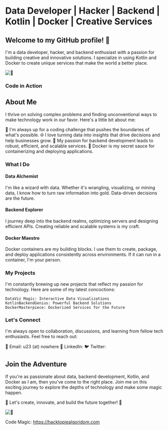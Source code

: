 # Data Developer | Hacker | Backend | Kotlin | Docker | Creative Services
## Welcome to my GitHub profile! 👋

I'm a data developer, hacker, and backend enthusiast with a passion for building creative and innovative solutions. I specialize in using Kotlin and Docker to create unique services that make the world a better place.

![👋](https://media.giphy.com/media/xT9IgG50Fb7Mi0prBC/giphy.gif)


### Code in Action

## About Me
I thrive on solving complex problems and finding unconventional ways to make technology work in our favor. Here's a little bit about me:

🚀 I'm always up for a coding challenge that pushes the boundaries of what's possible.
🌐 I love turning data into insights that drive decisions and help businesses grow.
📡 My passion for backend development leads to robust, efficient, and scalable services.
🐳 Docker is my secret sauce for containerizing and deploying applications.

### What I Do
#### Data Alchemist
I'm like a wizard with data. Whether it's wrangling, visualizing, or mining data, I know how to turn raw information into gold. Data-driven decisions are the future.

#### Backend Explorer
I journey deep into the backend realms, optimizing servers and designing efficient APIs. Creating reliable and scalable systems is my craft.

#### Docker Maestro
Docker containers are my building blocks. I use them to create, package, and deploy applications consistently across environments. If it can run in a container, I'm your person.

### My Projects
I'm constantly brewing up new projects that reflect my passion for technology. Here are some of my latest concoctions:

```
DataViz Magic: Interactive Data Visualizations
KotlinBackendGenius: Powerful Backend Solutions
DockerMasterpiece: Dockerized Services for the Future
```


### Let's Connect
I'm always open to collaboration, discussions, and learning from fellow tech enthusiasts. Feel free to reach out:

📧 Email: u23 (at) nowhere
📱 LinkedIn: 
🐦 Twitter: 

## Join the Adventure
If you're as passionate about data, backend development, Kotlin, and Docker as I am, then you've come to the right place. Join me on this exciting journey to explore the depths of technology and make some magic happen.

🚀 Let's create, innovate, and build the future together! 🚀

![👋](https://media.giphy.com/media/3oEduOt8fNdSTZUmvW/giphy.gif)


Code Magic: https://hacktopiealgoridom.com

<!--
**underdeveloper23/underdeveloper23** is a ✨ _special_ ✨ repository because its `README.md` (this file) appears on your GitHub profile.

Here are some ideas to get you started:

- 🔭 I’m currently working on ...
- 🌱 I’m currently learning ...
- 👯 I’m looking to collaborate on ...
- 🤔 I’m looking for help with ...
- 💬 Ask me about ...
- 📫 How to reach me: ...
- 😄 Pronouns: ...
- ⚡ Fun fact: ...
-->
